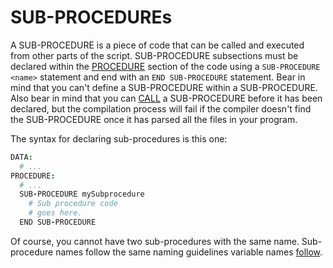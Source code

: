 # SUB-PROCEDUREs

A SUB-PROCEDURE is a piece of code that can be called and executed from other parts of the script. SUB-PROCEDURE subsections must be declared within the [PROCEDURE](procedure-section.md) section of the code using a `SUB-PROCEDURE <name>` statement and end with an `END SUB-PROCEDURE` statement. Bear in mind that you can't define a SUB-PROCEDURE within a SUB-PROCEDURE. Also bear in mind that you can [CALL](../control-flow-statements/call-sub-procedure.md) a SUB-PROCEDURE before it has been declared, but the compilation process will fail if the compiler doesn't find the SUB-PROCEDURE once it has parsed all the files in your program.

The syntax for declaring sub-procedures is this one:

```coffeescript
DATA:
  # ...
PROCEDURE:
  # ...
  SUB-PROCEDURE mySubprocedure
    # Sub procedure code
    # goes here.
  END SUB-PROCEDURE
```

Of course, you cannot have two sub-procedures with the same name. Sub-procedure names follow the same naming guidelines variable names [follow](../naming-rules.md).


